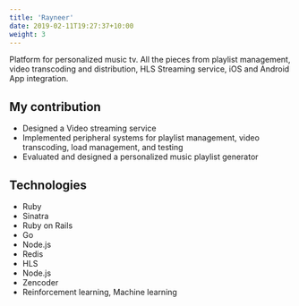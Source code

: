 ```yaml
---
title: 'Rayneer'
date: 2019-02-11T19:27:37+10:00
weight: 3
---
```


Platform for personalized music tv. All the pieces from playlist management,
video transcoding and distribution, HLS Streaming service, iOS and Android App
integration.

<!--more-->

## My contribution

* Designed a Video streaming service
* Implemented peripheral systems for playlist management, video transcoding, load management, and testing
* Evaluated and designed a personalized music playlist generator

## Technologies

* Ruby
* Sinatra
* Ruby on Rails
* Go
* Node.js
* Redis
* HLS
* Node.js
* Zencoder
* Reinforcement learning, Machine learning
